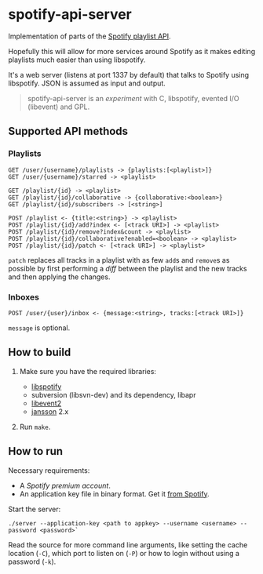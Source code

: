 # spotify-api-server

Implementation of parts of the [Spotify playlist API](https://github.com/spotify/playlist-api).

Hopefully this will allow for more services around Spotify as it makes editing playlists much easier than using libspotify.

It's a web server (listens at port 1337 by default) that talks to Spotify using libspotify. JSON is assumed as input and output.

> spotify-api-server is an *experiment* with C, libspotify, evented I/O (libevent) and GPL.


## Supported API methods

### Playlists

    GET /user/{username}/playlists -> {playlists:[<playlist>]}
    GET /user/{username}/starred -> <playlist>

    GET /playlist/{id} -> <playlist>
    GET /playlist/{id}/collaborative -> {collaborative:<boolean>}
    GET /playlist/{id}/subscribers -> [<string>]

    POST /playlist <- {title:<string>} -> <playlist>
    POST /playlist/{id}/add?index <- [<track URI>] -> <playlist>
    POST /playlist/{id}/remove?index&count -> <playlist>
    POST /playlist/{id}/collaborative?enabled=<boolean> -> <playlist>
    POST /playlist/{id}/patch <- [<track URI>] -> <playlist>

`patch` replaces all tracks in a playlist with as few `add`s and `remove`s as possible by first performing a *diff* between the playlist and the new tracks and then applying the changes.

### Inboxes

    POST /user/{user}/inbox <- {message:<string>, tracks:[<track URI>]}

`message` is optional.

## How to build

1. Make sure you have the required libraries:

    * [libspotify](http://developer.spotify.com/en/libspotify/)
    * subversion (libsvn-dev) and its dependency, libapr
    * [libevent2](http://monkey.org/~provos/libevent/)
    * [jansson](http://www.digip.org/jansson/) 2.x

1. Run `make`.

## How to run

Necessary requirements:

* A *Spotify premium account*.
* An application key file in binary format. Get it [from Spotify](https://developer.spotify.com/technologies/libspotify/keys/).

Start the server:

    ./server --application-key <path to appkey> --username <username> --password <password>`

Read the source for more command line arguments, like setting the cache location (`-C`), which port to listen on (`-P`) or how to login without using a password (`-k`).
